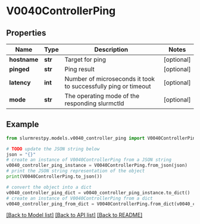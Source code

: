 # V0040ControllerPing


## Properties

Name | Type | Description | Notes
------------ | ------------- | ------------- | -------------
**hostname** | **str** | Target for ping | [optional]
**pinged** | **str** | Ping result | [optional]
**latency** | **int** | Number of microseconds it took to successfully ping or timeout | [optional]
**mode** | **str** | The operating mode of the responding slurmctld | [optional]

## Example

```python
from slurmrestpy.models.v0040_controller_ping import V0040ControllerPing

# TODO update the JSON string below
json = "{}"
# create an instance of V0040ControllerPing from a JSON string
v0040_controller_ping_instance = V0040ControllerPing.from_json(json)
# print the JSON string representation of the object
print(V0040ControllerPing.to_json())

# convert the object into a dict
v0040_controller_ping_dict = v0040_controller_ping_instance.to_dict()
# create an instance of V0040ControllerPing from a dict
v0040_controller_ping_from_dict = V0040ControllerPing.from_dict(v0040_controller_ping_dict)
```
[[Back to Model list]](../README.md#documentation-for-models) [[Back to API list]](../README.md#documentation-for-api-endpoints) [[Back to README]](../README.md)


